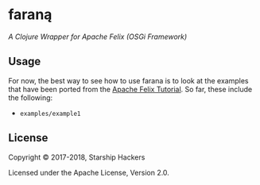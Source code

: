 # faraną

*A Clojure Wrapper for Apache Felix (OSGi Framework)*


## Usage

For now, the best way to see how to use farana is to look at the examples that
have been ported from the
[Apache Felix Tutorial](http://felix.apache.org/documentation/tutorials-examples-and-presentations/apache-felix-osgi-tutorial.html).
So far, these include the following:

* `examples/example1`

## License

Copyright © 2017-2018, Starship Hackers

Licensed under the Apache License, Version 2.0.
